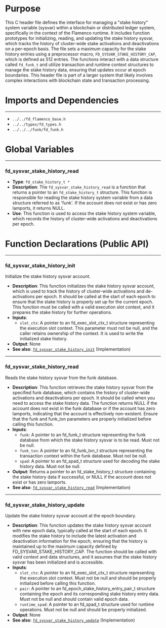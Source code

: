 # Purpose
This C header file defines the interface for managing a "stake history" system variable (sysvar) within a blockchain or distributed ledger system, specifically in the context of the Flamenco runtime. It includes function prototypes for initializing, reading, and updating the stake history sysvar, which tracks the history of cluster-wide stake activations and deactivations on a per-epoch basis. The file sets a maximum capacity for the stake history entries using a preprocessor macro, `FD_SYSVAR_STAKE_HISTORY_CAP`, which is defined as 512 entries. The functions interact with a data structure called `fd_funk_t` and utilize transaction and runtime context structures to manage the stake history data, ensuring that updates occur at epoch boundaries. This header file is part of a larger system that likely involves complex interactions with blockchain state and transaction processing.
# Imports and Dependencies

---
- `../../fd_flamenco_base.h`
- `../../types/fd_types.h`
- `../../../funk/fd_funk.h`


# Global Variables

---
### fd\_sysvar\_stake\_history\_read
- **Type**: `fd_stake_history_t *`
- **Description**: The `fd_sysvar_stake_history_read` is a function that returns a pointer to an `fd_stake_history_t` structure. This function is responsible for reading the stake history system variable from a data structure referred to as 'funk'. If the account does not exist or has zero lamports, it returns NULL.
- **Use**: This function is used to access the stake history system variable, which records the history of cluster-wide activations and deactivations per epoch.


# Function Declarations (Public API)

---
### fd\_sysvar\_stake\_history\_init<!-- {{#callable_declaration:fd_sysvar_stake_history_init}} -->
Initialize the stake history sysvar account.
- **Description**: This function initializes the stake history sysvar account, which is used to track the history of cluster-wide activations and de-activations per epoch. It should be called at the start of each epoch to ensure that the stake history is properly set up for the current epoch. This function must be called with a valid execution slot context, and it prepares the stake history for further operations.
- **Inputs**:
    - `slot_ctx`: A pointer to an fd_exec_slot_ctx_t structure representing the execution slot context. This parameter must not be null, and the caller retains ownership of the context. It is used to write the initialized stake history.
- **Output**: None
- **See also**: [`fd_sysvar_stake_history_init`](fd_sysvar_stake_history.c.driver.md#fd_sysvar_stake_history_init)  (Implementation)


---
### fd\_sysvar\_stake\_history\_read<!-- {{#callable_declaration:fd_sysvar_stake_history_read}} -->
Reads the stake history sysvar from the funk database.
- **Description**: This function retrieves the stake history sysvar from the specified funk database, which contains the history of cluster-wide activations and deactivations per epoch. It should be called when you need to access the stake history data. The function returns NULL if the account does not exist in the funk database or if the account has zero lamports, indicating that the account is effectively non-existent. Ensure that the funk and funk_txn parameters are properly initialized before calling this function.
- **Inputs**:
    - `funk`: A pointer to an fd_funk_t structure representing the funk database from which the stake history sysvar is to be read. Must not be null.
    - `funk_txn`: A pointer to an fd_funk_txn_t structure representing the transaction context within the funk database. Must not be null.
    - `spad`: A pointer to an fd_spad_t structure used for decoding the stake history data. Must not be null.
- **Output**: Returns a pointer to an fd_stake_history_t structure containing the stake history data if successful, or NULL if the account does not exist or has zero lamports.
- **See also**: [`fd_sysvar_stake_history_read`](fd_sysvar_stake_history.c.driver.md#fd_sysvar_stake_history_read)  (Implementation)


---
### fd\_sysvar\_stake\_history\_update<!-- {{#callable_declaration:fd_sysvar_stake_history_update}} -->
Update the stake history sysvar account at the epoch boundary.
- **Description**: This function updates the stake history sysvar account with new epoch data, typically called at the start of each epoch. It modifies the stake history to include the latest activation and deactivation information for the epoch, ensuring that the history is maintained up to the maximum capacity defined by FD_SYSVAR_STAKE_HISTORY_CAP. The function should be called with valid context and data structures, and it assumes that the stake history sysvar has been initialized and is accessible.
- **Inputs**:
    - `slot_ctx`: A pointer to an fd_exec_slot_ctx_t structure representing the execution slot context. Must not be null and should be properly initialized before calling this function.
    - `pair`: A pointer to an fd_epoch_stake_history_entry_pair_t structure containing the epoch and its corresponding stake history entry data. Must not be null and should contain valid epoch data.
    - `runtime_spad`: A pointer to an fd_spad_t structure used for runtime operations. Must not be null and should be properly initialized.
- **Output**: None
- **See also**: [`fd_sysvar_stake_history_update`](fd_sysvar_stake_history.c.driver.md#fd_sysvar_stake_history_update)  (Implementation)


